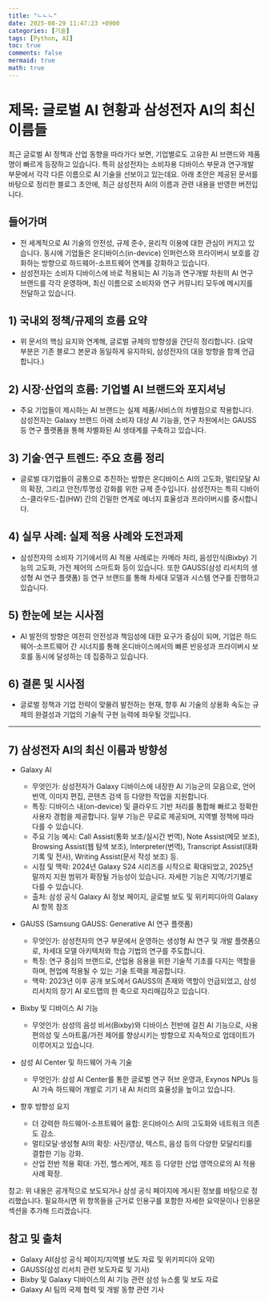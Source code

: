 ```yaml
---
title: "ㄴㄴㄴ"
date: 2025-08-29 11:47:23 +0900
categories: [기술]
tags: [Python, AI]
toc: true
comments: false
mermaid: true
math: true
---
```


# 제목: 글로벌 AI 현황과 삼성전자 AI의 최신 이름들

최근 글로벌 AI 정책과 산업 동향을 따라가다 보면, 기업별로도 고유한 AI 브랜드와 제품명이 빠르게 등장하고 있습니다. 특히 삼성전자는 소비자용 디바이스 부문과 연구개발 부문에서 각각 다른 이름으로 AI 기술을 선보이고 있는데요. 아래 초안은 제공된 문서를 바탕으로 정리한 블로그 초안에, 최근 삼성전자 AI의 이름과 관련 내용을 반영한 버전입니다.

## 들어가며
- 전 세계적으로 AI 기술의 안전성, 규제 준수, 윤리적 이용에 대한 관심이 커지고 있습니다. 동시에 기업들은 온디바이스(in-device) 인퍼런스와 프라이버시 보호를 강화하는 방향으로 하드웨어-소프트웨어 연계를 강화하고 있습니다.
- 삼성전자는 소비자 디바이스에 바로 적용되는 AI 기능과 연구개발 차원의 AI 연구 브랜드를 각각 운영하며, 최신 이름으로 소비자와 연구 커뮤니티 모두에 메시지를 전달하고 있습니다.

## 1) 국내외 정책/규제의 흐름 요약
- 위 문서의 핵심 요지와 연계해, 글로벌 규제의 방향성을 간단히 정리합니다. (요약 부분은 기존 블로그 본문과 동일하게 유지하되, 삼성전자의 대응 방향을 함께 언급합니다.)

## 2) 시장·산업의 흐름: 기업별 AI 브랜드와 포지셔닝
- 주요 기업들이 제시하는 AI 브랜드는 실제 제품/서비스의 차별점으로 작용합니다. 삼성전자는 Galaxy 브랜드 아래 소비자 대상 AI 기능을, 연구 차원에서는 GAUSS 등 연구 플랫폼을 통해 차별화된 AI 생태계를 구축하고 있습니다.

## 3) 기술·연구 트렌드: 주요 흐름 정리
- 글로벌 대기업들이 공통으로 추진하는 방향은 온디바이스 AI의 고도화, 멀티모달 AI의 확장, 그리고 안전/투명성 강화를 위한 규제 준수입니다. 삼성전자는 특히 디바이스-클라우드-칩(HW) 간의 긴밀한 연계로 에너지 효율성과 프라이버시를 중시합니다.

## 4) 실무 사례: 실제 적용 사례와 도전과제
- 삼성전자의 소비자 기기에서의 AI 적용 사례로는 카메라 처리, 음성인식(Bixby) 기능의 고도화, 가전 제어의 스마트화 등이 있습니다. 또한 GAUSS(삼성 리서치의 생성형 AI 연구 플랫폼) 등 연구 브랜드를 통해 차세대 모델과 시스템 연구를 진행하고 있습니다.

## 5) 한눈에 보는 시사점
- AI 발전의 방향은 여전히 안전성과 책임성에 대한 요구가 중심이 되며, 기업은 하드웨어-소프트웨어 간 시너지를 통해 온디바이스에서의 빠른 반응성과 프라이버시 보호를 동시에 달성하는 데 집중하고 있습니다.

## 6) 결론 및 시사점
- 글로벌 정책과 기업 전략이 맞물려 발전하는 현재, 향후 AI 기술의 상용화 속도는 규제의 완결성과 기업의 기술적 구현 능력에 좌우될 것입니다.

---

## 7) 삼성전자 AI의 최신 이름과 방향성
- Galaxy AI
  - 무엇인가: 삼성전자가 Galaxy 디바이스에 내장한 AI 기능군의 모음으로, 언어 번역, 이미지 편집, 콘텐츠 검색 등 다양한 작업을 지원합니다.
  - 특징: 디바이스 내(on-device) 및 클라우드 기반 처리를 통합해 빠르고 정확한 사용자 경험을 제공합니다. 일부 기능은 무료로 제공되며, 지역별 정책에 따라 다를 수 있습니다.
  - 주요 기능 예시: Call Assist(통화 보조/실시간 번역), Note Assist(메모 보조), Browsing Assist(웹 탐색 보조), Interpreter(번역), Transcript Assist(대화 기록 및 전사), Writing Assist(문서 작성 보조) 등.
  - 시점 및 맥락: 2024년 Galaxy S24 시리즈를 시작으로 확대되었고, 2025년 말까지 지원 범위가 확장될 가능성이 있습니다. 자세한 기능은 지역/기기별로 다를 수 있습니다.
  - 출처: 삼성 공식 Galaxy AI 정보 페이지, 글로벌 보도 및 위키피디아의 Galaxy AI 항목 참조

- GAUSS (Samsung GAUSS: Generative AI 연구 플랫폼)
  - 무엇인가: 삼성전자의 연구 부문에서 운영하는 생성형 AI 연구 및 개발 플랫폼으로, 차세대 모델 아키텍처와 학습 기법의 연구를 주도합니다.
  - 특징: 연구 중심의 브랜드로, 산업용 응용을 위한 기술적 기초를 다지는 역할을 하며, 현업에 적용될 수 있는 기술 트랙을 제공합니다.
  - 맥락: 2023년 이후 공개 보도에서 GAUSS의 존재와 역할이 언급되었고, 삼성 리서치의 장기 AI 로드맵의 한 축으로 자리매김하고 있습니다.

- Bixby 및 디바이스 AI 기능
  - 무엇인가: 삼성의 음성 비서(Bixby)와 디바이스 전반에 걸친 AI 기능으로, 사용 편의성 및 스마트홈/가전 제어를 향상시키는 방향으로 지속적으로 업데이트가 이루어지고 있습니다.

- 삼성 AI Center 및 하드웨어 가속 기술
  - 무엇인가: 삼성 AI Center를 통한 글로벌 연구 허브 운영과, Exynos NPUs 등 AI 가속 하드웨어 개발로 기기 내 AI 처리의 효율성을 높이고 있습니다.

- 향후 방향성 요지
  - 더 강력한 하드웨어-소프트웨어 융합: 온디바이스 AI의 고도화와 네트워크 의존도 감소.
  - 멀티모달·생성형 AI의 확장: 사진/영상, 텍스트, 음성 등의 다양한 모달리티를 결합한 기능 강화.
  - 산업 전반 적용 확대: 가전, 헬스케어, 제조 등 다양한 산업 영역으로의 AI 적용 사례 확장.

참고: 위 내용은 공개적으로 보도되거나 삼성 공식 페이지에 게시된 정보를 바탕으로 정리했습니다. 필요하시면 위 항목들을 근거로 인용구를 포함한 자세한 요약문이나 인용문 섹션을 추가해 드리겠습니다.

## 참고 및 출처
- Galaxy AI(삼성 공식 페이지/지역별 보도 자료 및 위키피디아 요약)
- GAUSS(삼성 리서치 관련 보도자료 및 기사)
- Bixby 및 Galaxy 디바이스의 AI 기능 관련 삼성 뉴스룸 및 보도 자료
- Galaxy AI 팀의 국제 협력 및 개발 동향 관련 기사

